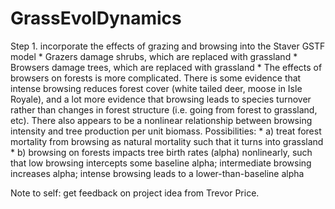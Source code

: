 # GrassEvolDynamics

Step 1. incorporate the effects of grazing and browsing into the Staver GSTF model
	* Grazers damage shrubs, which are replaced with grassland
	* Browsers damage trees, which are replaced with grassland
	* The effects of browsers on forests is more complicated. There is some evidence that intense browsing reduces forest cover (white tailed deer, moose in Isle Royale), and a lot more evidence that browsing leads to species turnover rather than changes in forest structure (i.e. going from forest to grassland, etc). There also appears to be a nonlinear relationship between browsing intensity and tree production per unit biomass. Possibilities: 
		* a) treat forest mortality from browsing as natural mortality such that it turns into grassland 
		* b) browsing on forests impacts tree birth rates (alpha) nonlinearly, such that low browsing intercepts some baseline alpha; intermediate browsing increases alpha; intense browsing leads to a lower-than-baseline alpha




Note to self: get feedback on project idea from Trevor Price.


